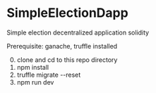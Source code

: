 # SimpleElectionDapp
Simple election decentralized application solidity

Prerequisite: ganache, truffle installed <br />

0. clone and cd to this repo directory<br />
1. npm install <br />
2. truffle migrate --reset<br />
3. npm run dev
